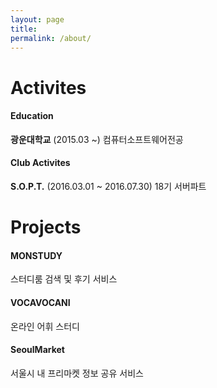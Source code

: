 ```yaml
---
layout: page
title:
permalink: /about/
---
```


# Activites

#### Education

**광운대학교** (2015.03 ~)
컴퓨터소프트웨어전공



#### Club Activites

**S.O.P.T.** (2016.03.01 ~ 2016.07.30)
18기 서버파트

<div class='divider'></div>

# Projects

#### MONSTUDY
스터디룸 검색 및 후기 서비스

#### VOCAVOCANI
온라인 어휘 스터디

#### SeoulMarket
서울시 내 프리마켓 정보 공유 서비스


<div class ='divider'></div>
